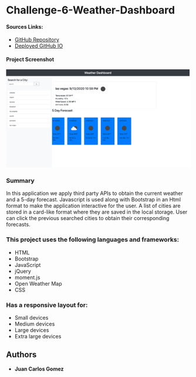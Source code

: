 # Challenge-6-Weather-Dashboard

#### Sources Links:
* [GitHub Repository](https://github.com/jcgom3/Challenge-6-Weather-Dashboard)
* [Deployed GitHub IO](https://jcgom3.github.io/Challenge-6-Weather-Dashboard)

#### Project Screenshot

![Weather-Dashboard-screenshot.png](./assets/images/WeatherDashboardScreenshot.PNG)

### Summary

In this application we apply third party APIs to obtain the current weather and a 5-day forecast. Javascript is used along with Bootstrap in an Html format to make the application interactive for the user. A list of cities are stored in a card-like format where they are saved in the local storage. User can click the previous searched cities to obtain their corresponding forecasts.


### This project uses the following languages and frameworks: 

* HTML
* Bootstrap
* JavaScript
* jQuery
* moment.js
* Open Weather Map
* CSS




### Has a responsive layout for: 
* Small devices
* Medium devices
* Large devices
* Extra large devices

## Authors

* **Juan Carlos Gomez**
